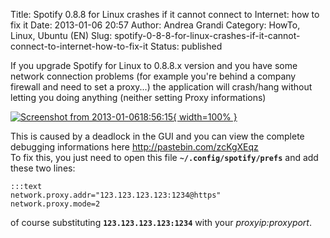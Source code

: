 Title: Spotify 0.8.8 for Linux crashes if it cannot connect to Internet: how to fix it
Date: 2013-01-06 20:57
Author: Andrea Grandi
Category: HowTo, Linux, Ubuntu (EN)
Slug: spotify-0-8-8-for-linux-crashes-if-it-cannot-connect-to-internet-how-to-fix-it
Status: published

If you upgrade Spotify for Linux to 0.8.8.x version and you have some
network connection problems (for example you're behind a company
firewall and need to set a proxy...) the application will crash/hang
without letting you doing anything (neither setting Proxy informations)

[![Screenshot from 2013-01-0618:56:15]({static}/images/2013/01/Screenshot-from-2013-01-06-185615-300x187.png){ width=100% }]({static}/images/2013/01/Screenshot-from-2013-01-06-185615.png)

This is caused by a deadlock in the GUI and you can view the complete
debugging informations here <http://pastebin.com/zcKgXEqz>  
To fix this, you just need to open this file
**`~/.config/spotify/prefs`** and add these two lines:

    :::text
    network.proxy.addr="123.123.123.123:1234@https"  
    network.proxy.mode=2  

of course substituting **`123.123.123.123:1234`** with your *proxyip:proxyport*.
